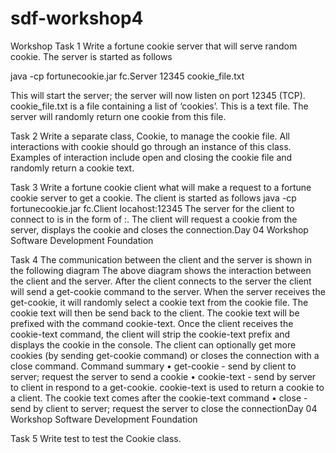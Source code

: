 # sdf-workshop4

Workshop
Task 1
Write a fortune cookie server that will serve random cookie. The server is
started as follows

java -cp fortunecookie.jar fc.Server 12345 cookie_file.txt

This will start the server; the server will now listen on port 12345 (TCP).
cookie_file.txt is a file containing a list of ‘cookies’. This is a text file. The server
will randomly return one cookie from this file.

Task 2
Write a separate class, Cookie, to manage the cookie file. All interactions
with cookie should go through an instance of this class. Examples of interaction
include open and closing the cookie file and randomly return a cookie text.

Task 3
Write a fortune cookie client what will make a request to a fortune cookie
server to get a cookie. The client is started as follows
java -cp fortunecookie.jar fc.Client locahost:12345
The server for the client to connect to is in the form of <host>:<port>.
The client will request a cookie from the server, displays the cookie and closes
the connection.Day 04 Workshop Software Development Foundation

Task 4
The communication between the client and the server is shown in the
following diagram
The above diagram shows the interaction between the client and the server.
After the client connects to the server the client will send a get-cookie
command to the server.
When the server receives the get-cookie, it will randomly select a cookie
text from the cookie file. The cookie text will then be send back to the client.
The cookie text will be prefixed with the command cookie-text.
Once the client receives the cookie-text command, the client will strip the
cookie-text prefix and displays the cookie in the console.
The client can optionally get more cookies (by sending get-cookie
command) or closes the connection with a close command.
Command summary
• get-cookie - send by client to server; request the server to send a
cookie
• cookie-text - send by server to client in respond to a get-cookie.
cookie-text is used to return a cookie to a client. The cookie text comes
after the cookie-text command
• close - send by client to server; request the server to close the connectionDay 04 Workshop Software Development Foundation

Task 5
Write test to test the Cookie class.